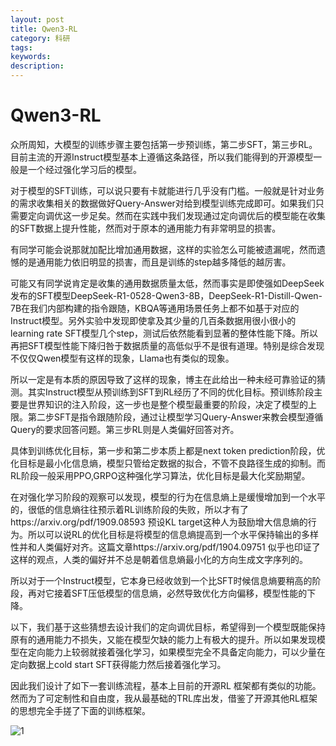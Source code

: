 ```yaml
---
layout: post
title: Qwen3-RL
category: 科研
tags: 
keywords: 
description:
---
```


# Qwen3-RL

众所周知，大模型的训练步骤主要包括第一步预训练，第二步SFT，第三步RL。目前主流的开源Instruct模型基本上遵循这条路径，所以我们能得到的开源模型一般是一个经过强化学习后的模型。

对于模型的SFT训练，可以说只要有卡就能进行几乎没有门槛。一般就是针对业务的需求收集相关的数据做好Query-Answer对给到模型训练完成即可。如果我们只需要定向调优这一步足矣。然而在实践中我们发现通过定向调优后的模型能在收集的SFT数据上提升性能，然而对于原本的通用能力有非常明显的损害。

有同学可能会说那就加配比增加通用数据，这样的实验怎么可能被遗漏呢，然而遗憾的是通用能力依旧明显的损害，而且是训练的step越多降低的越厉害。

可能又有同学说肯定是收集的通用数据质量太低，然而事实是即使强如DeepSeek发布的SFT模型DeepSeek-R1-0528-Qwen3-8B，DeepSeek-R1-Distill-Qwen-7B在我们内部构建的指令跟随，KBQA等通用场景任务上都不如基于对应的Instruct模型。另外实验中发现即使拿及其少量的几百条数据用很小很小的learning rate SFT模型几个step，测试后依然能看到显著的整体性能下降。所以再把SFT模型性能下降归咎于数据质量的高低似乎不是很有道理。特别是综合发现不仅仅Qwen模型有这样的现象，Llama也有类似的现象。

所以一定是有本质的原因导致了这样的现象，博主在此给出一种未经可靠验证的猜测。其实Instruct模型从预训练到SFT到RL经历了不同的优化目标。预训练阶段主要是世界知识的注入阶段，这一步也是整个模型最重要的阶段，决定了模型的上限。第二步SFT是指令跟随阶段，通过让模型学习Query-Answer来教会模型遵循Query的要求回答问题。第三步RL则是人类偏好回答对齐。

具体到训练优化目标，第一步和第二步本质上都是next token prediction阶段，优化目标是最小化信息熵，模型只管给定数据的拟合，不管不良路径生成的抑制。而RL阶段一般采用PPO,GRPO这种强化学习算法，优化目标是最大化奖励期望。

在对强化学习阶段的观察可以发现，模型的行为在信息熵上是缓慢增加到一个水平的，很低的信息熵往往预示着RL训练阶段的失败，所以才有了https://arxiv.org/pdf/1909.08593 预设KL target这种人为鼓励增大信息熵的行为。所以可以说RL的优化目标是将模型的信息熵提高到一个水平保持输出的多样性并和人类偏好对齐。这篇文章https://arxiv.org/pdf/1904.09751 似乎也印证了这样的观点，人类的偏好并不总是朝着信息熵最小化的方向生成文字序列的。

所以对于一个Instruct模型，它本身已经收敛到一个比SFT时候信息熵要稍高的阶段，再对它接着SFT压低模型的信息熵，必然导致优化方向偏移，模型性能的下降。

以下，我们基于这些猜想去设计我们的定向调优目标，希望得到一个模型既能保持原有的通用能力不损失，又能在模型欠缺的能力上有极大的提升。所以如果发现模型在定向能力上较弱就接着强化学习，如果模型完全不具备定向能力，可以少量在定向数据上cold start SFT获得能力然后接着强化学习。

因此我们设计了如下一套训练流程，基本上目前的开源RL 框架都有类似的功能。然而为了可定制性和自由度，我从最基础的TRL库出发，借鉴了开源其他RL框架的思想完全手搓了下面的训练框架。

![1](/public/img/posts/RL.png)

